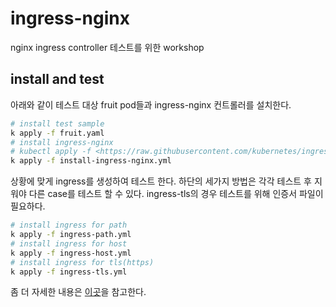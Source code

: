 # ingress-nginx

nginx ingress controller 테스트를 위한 workshop

## install and test

아래와 같이 테스트 대상 fruit pod들과 ingress-nginx 컨트롤러를 설치한다.

```zsh
# install test sample
k apply -f fruit.yaml
# install ingress-nginx
# kubectl apply -f <https://raw.githubusercontent.com/kubernetes/ingress-nginx/controller-v1.4.0/deploy/static/provider/baremetal/deploy.yaml 와 동일
k apply -f install-ingress-nginx.yml
```

상황에 맞게 ingress를 생성하여 테스트 한다. 하단의 세가지 방법은 각각 테스트 후 지워야 다른 case를 테스트 할 수 있다. ingress-tls의 경우 테스트를 위해 인증서 파일이 필요하다.

```zsh
# install ingress for path
k apply -f ingress-path.yml
# install ingress for host
k apply -f ingress-host.yml
# install ingress for tls(https)
k apply -f ingress-tls.yml
```

좀 더 자세한 내용은 [이곳](https://osc-korea.atlassian.net/wiki/spaces/consulting/pages/664305665/Nginx+Ingress+Controller)을 참고한다.